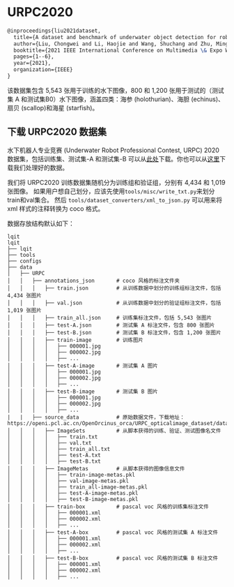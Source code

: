 # URPC2020

```latex
@inproceedings{liu2021dataset,
  title={A dataset and benchmark of underwater object detection for robot picking},
  author={Liu, Chongwei and Li, Haojie and Wang, Shuchang and Zhu, Ming and Wang, Dong and Fan, Xin and Wang, Zhihui},
  booktitle={2021 IEEE International Conference on Multimedia \& Expo Workshops (ICMEW)},
  pages={1--6},
  year={2021},
  organization={IEEE}
}
```

该数据集包含 5,543 张用于训练的水下图像，800 和 1,200 张用于测试的（测试集 A 和测试集B0）水下图像，涵盖四类：海参 (holothurian)、海胆 (echinus)、扇贝 (scallop)和海星 (starfish)。

## 下载 URPC2020 数据集

水下机器人专业竞赛 (Underwater Robot Professional Contest, URPC) 2020 数据集，包括训练集、测试集-A 和测试集-B 可以从[此处](https://openi.pcl.ac.cn/OpenOrcinus_orca/URPC_opticalimage_dataset/datasets)下载。你也可以从[这里](https://drive.google.com/file/d/1PgP7gY1FkcpQ1D6XW_lPzTYCgsMhItbw/view?usp=sharing)下载我们处理好的数据。

我们将 URPC2020 训练数据集随机分为训练组和验证组，分别有 4,434 和 1,019 张图像。
如果用户想自己划分，应该先使用`tools/misc/write_txt.py`来划分train和val集合。
然后 `tools/dataset_converters/xml_to_json.py` 可以用来将 xml 样式的注释转换为 coco 格式。

数据存放结构默认如下：

```text
lqit
lqit
├── lqit
├── tools
├── configs
├── data
│   ├── URPC
│   │   ├── annotations_json       # coco 风格的标注文件夹
│   │   │   ├── train.json         # 从训练数据中划分的训练组标注文件，包括 4,434 张图片
│   │   │   ├── val.json           # 从训练数据中划分的验证组标注文件，包括 1,019 张图片
│   │   │   ├── train_all.json     # 训练集标注文件，包括 5,543 张图片
│   │   │   ├── test-A.json        # 测试集 A 标注文件，包含 800 张图片
│   │   │   ├── test-B.json        # 测试集 B 标注文件，包含 1,200 张图片
│   │   │   ├── train-image        # 训练图片
│   │   │   │   ├── 000001.jpg
│   │   │   │   ├── 000002.jpg
│   │   │   │   ├── ...
│   │   │   ├── test-A-image       # 测试集 A 图片
│   │   │   │   ├── 000001.jpg
│   │   │   │   ├── 000002.jpg
│   │   │   │   ├── ...
│   │   │   ├── test-B-image       # 测试集 B 图片
│   │   │   │   ├── 000001.jpg
│   │   │   │   ├── 000002.jpg
│   │   │   │   ├── ...
|   |   ├── source_data            # 原始数据文件，下载地址：https://openi.pcl.ac.cn/OpenOrcinus_orca/URPC_opticalimage_dataset/datasets
│   │   │   ├── ImageSets          # 从脚本获得的训练、验证、测试图像名文件
│   │   │   │   ├── train.txt
│   │   │   │   ├── val.txt
│   │   │   │   ├── train_all.txt
│   │   │   │   ├── test-A.txt
│   │   │   │   ├── test-B.txt
│   │   │   ├── ImageMetas         # 从脚本获得的图像信息文件
│   │   │   │   ├── train-image-metas.pkl
│   │   │   │   ├── val-image-metas.pkl
│   │   │   │   ├── train_all-image-metas.pkl
│   │   │   │   ├── test-A-image-metas.pkl
│   │   │   │   ├── test-B-image-metas.pkl
│   │   │   ├── train-box          # pascal voc 风格的训练集标注文件
│   │   │   │   ├── 000001.xml
│   │   │   │   ├── 000002.xml
│   │   │   │   ├── ...
│   │   │   ├── test-A-box         # pascal voc 风格的测试集 A 标注文件
│   │   │   │   ├── 000001.xml
│   │   │   │   ├── 000002.xml
│   │   │   │   ├── ...
│   │   │   ├── test-B-box         # pascal voc 风格的测试集 B 标注文件
│   │   │   │   ├── 000001.xml
│   │   │   │   ├── 000002.xml
│   │   │   │   ├── ...
```
